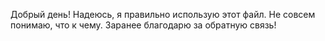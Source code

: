 Добрый день! Надеюсь, я правильно использую этот файл. Не совсем понимаю, что к чему. 
Заранее благодарю за обратную связь!
